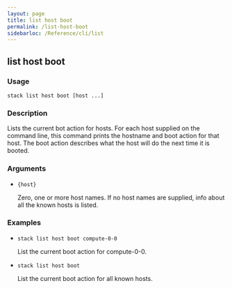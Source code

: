 ```yaml
---
layout: page
title: list host boot
permalink: /list-host-boot
sidebarloc: /Reference/cli/list
---
```


## list host boot

### Usage

`stack list host boot [host ...]`

### Description

Lists the current bot action for hosts. For each host supplied on the
	command line, this command prints the hostname and boot action for
	that host. The boot action describes what the host will do the next
	time it is booted.

### Arguments

* `{host}`

   Zero, one or more host names. If no host names are supplied, info about
	all the known hosts is listed.


### Examples

* `stack list host boot compute-0-0`

   List the current boot action for compute-0-0.

* `stack list host boot`

   List the current boot action for all known hosts.



